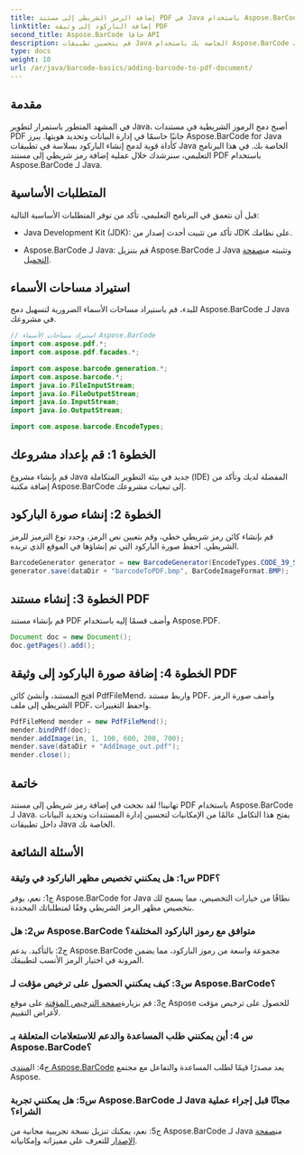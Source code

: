```yaml
---
title: إضافة الرمز الشريطي إلى مستند PDF في Java باستخدام Aspose.BarCode
linktitle: إضافة الباركود إلى وثيقة PDF
second_title: Aspose.BarCode جافا API
description: قم بتحسين تطبيقات Java الخاصة بك باستخدام Aspose.BarCode دليل خطوة بخطوة لإضافة الرموز الشريطية إلى مستندات PDF.
type: docs
weight: 10
url: /ar/java/barcode-basics/adding-barcode-to-pdf-document/
---
```

## مقدمة

في المشهد المتطور باستمرار لتطوير Java، أصبح دمج الرموز الشريطية في مستندات PDF جانبًا حاسمًا في إدارة البيانات وتحديد هويتها. يبرز Aspose.BarCode for Java كأداة قوية لدمج إنشاء الباركود بسلاسة في تطبيقات Java الخاصة بك. في هذا البرنامج التعليمي، سنرشدك خلال عملية إضافة رمز شريطي إلى مستند PDF باستخدام Aspose.BarCode لـ Java.

## المتطلبات الأساسية

قبل أن نتعمق في البرنامج التعليمي، تأكد من توفر المتطلبات الأساسية التالية:

- Java Development Kit (JDK): تأكد من تثبيت أحدث إصدار من JDK على نظامك.

-  Aspose.BarCode لـ Java: قم بتنزيل Aspose.BarCode لـ Java وتثبيته من[صفحة التحميل](https://releases.aspose.com/barcode/java/).

## استيراد مساحات الأسماء

للبدء، قم باستيراد مساحات الأسماء الضرورية لتسهيل دمج Aspose.BarCode لـ Java في مشروعك.

```java
// استيراد مساحات الأسماء Aspose.BarCode
import com.aspose.pdf.*;
import com.aspose.pdf.facades.*;

import com.aspose.barcode.generation.*;
import com.aspose.barcode.*;
import java.io.FileInputStream;
import java.io.FileOutputStream;
import java.io.InputStream;
import java.io.OutputStream;

import com.aspose.barcode.EncodeTypes;
```

## الخطوة 1: قم بإعداد مشروعك

قم بإنشاء مشروع Java جديد في بيئة التطوير المتكاملة (IDE) المفضلة لديك وتأكد من إضافة مكتبة Aspose.BarCode إلى تبعيات مشروعك.

## الخطوة 2: إنشاء صورة الباركود

قم بإنشاء كائن رمز شريطي خطي، وقم بتعيين نص الرمز، وحدد نوع الترميز للرمز الشريطي. احفظ صورة الباركود التي تم إنشاؤها في الموقع الذي تريده.

```java
BarcodeGenerator generator = new BarcodeGenerator(EncodeTypes.CODE_39_STANDARD, "1234567");
generator.save(dataDir + "barcodeToPDF.bmp", BarCodeImageFormat.BMP);
```

## الخطوة 3: إنشاء مستند PDF

قم بإنشاء مستند PDF وأضف قسمًا إليه باستخدام Aspose.PDF.

```java
Document doc = new Document();
doc.getPages().add();
```

## الخطوة 4: إضافة صورة الباركود إلى وثيقة PDF

افتح المستند، وأنشئ كائن PdfFileMend، واربط مستند PDF، وأضف صورة الرمز الشريطي إلى ملف PDF، واحفظ التغييرات.

```java
PdfFileMend mender = new PdfFileMend();
mender.bindPdf(doc);
mender.addImage(in, 1, 100, 600, 200, 700);
mender.save(dataDir + "AddImage_out.pdf");
mender.close();
```

## خاتمة

تهانينا! لقد نجحت في إضافة رمز شريطي إلى مستند PDF باستخدام Aspose.BarCode لـ Java. يفتح هذا التكامل عالمًا من الإمكانيات لتحسين إدارة المستندات وتحديد البيانات داخل تطبيقات Java الخاصة بك.

## الأسئلة الشائعة

### س1: هل يمكنني تخصيص مظهر الباركود في وثيقة PDF؟

ج1: نعم، يوفر Aspose.BarCode for Java نطاقًا من خيارات التخصيص، مما يسمح لك بتخصيص مظهر الرمز الشريطي وفقًا لمتطلباتك المحددة.

### س2: هل Aspose.BarCode متوافق مع رموز الباركود المختلفة؟

ج2: بالتأكيد. يدعم Aspose.BarCode مجموعة واسعة من رموز الباركود، مما يضمن المرونة في اختيار الرمز الأنسب لتطبيقك.

### س3: كيف يمكنني الحصول على ترخيص مؤقت لـ Aspose.BarCode؟

 ج3: قم بزيارة[صفحة الترخيص المؤقتة](https://purchase.aspose.com/temporary-license/) على موقع Aspose للحصول على ترخيص مؤقت لأغراض التقييم.

### س 4: أين يمكنني طلب المساعدة والدعم للاستعلامات المتعلقة بـ Aspose.BarCode؟

 ج4: ال[منتدى Aspose.BarCode](https://forum.aspose.com/c/barcode/13) يعد مصدرًا قيمًا لطلب المساعدة والتفاعل مع مجتمع Aspose.

### س5: هل يمكنني تجربة Aspose.BarCode لـ Java مجانًا قبل إجراء عملية الشراء؟

 ج5: نعم، يمكنك تنزيل نسخة تجريبية مجانية من Aspose.BarCode لـ Java من[صفحة الإصدار](https://releases.aspose.com/) للتعرف على مميزاته وإمكانياته.